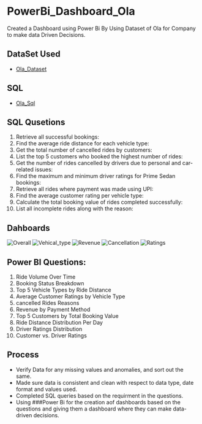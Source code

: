 # PowerBi_Dashboard_Ola
Created a Dashboard using Power Bi By Using Dataset of Ola for Company to make data Driven Decisions.

## DataSet Used
- <a href="https://github.com/Praveenvegulla/PowerBi_Dashboard_Ola/blob/main/Ola.xlsx"> Ola_Dataset </a>
## SQL
- <a href="https://github.com/Praveenvegulla/PowerBi_Dashboard_Ola/blob/main/OLA.sql"> Ola_Sql </a>

## SQL Qusetions
 1. Retrieve all successful bookings:
 2. Find the average ride distance for each vehicle type:
 3. Get the total number of cancelled rides by customers:
 4. List the top 5 customers who booked the highest number of rides:
 5. Get the number of rides cancelled by drivers due to personal and car-related issues:
 6. Find the maximum and minimum driver ratings for Prime Sedan bookings:
 7. Retrieve all rides where payment was made using UPI:
 8. Find the average customer rating per vehicle type:
 9. Calculate the total booking value of rides completed successfully:
 10. List all incomplete rides along with the reason:


## Dahboards
![Overall](https://github.com/user-attachments/assets/5f737577-80b4-44b1-a819-f73b9a281942)
![Vehical_type](https://github.com/user-attachments/assets/9798763f-e560-46d7-9a6b-5e325ec03c42)
![Revenue](https://github.com/user-attachments/assets/1bbe7f11-cd43-47d3-a95e-8d011a51ee39)
![Cancellation](https://github.com/user-attachments/assets/bc855554-44af-41ee-9665-0a17d4fa5404)
![Ratings](https://github.com/user-attachments/assets/aa3f1204-fdb4-476b-b08b-03654d1cc2db)



##  Power BI Questions:
 1. Ride Volume Over Time
 2. Booking Status Breakdown
 3. Top 5 Vehicle Types by Ride Distance
 4. Average Customer Ratings by Vehicle Type
 5. cancelled Rides Reasons
 6. Revenue by Payment Method
 7. Top 5 Customers by Total Booking Value
 8. Ride Distance Distribution Per Day
 9. Driver Ratings Distribution
 10. Customer vs. Driver Ratings

## Process 
- Verify Data for any missing values and anomalies, and sort out the same.
- Made sure data is consistent and clean with respect to data type, date format and values used.
- Completed SQL queries based on the requirment in the questions.
- Using ###Power Bi for the creation aof dashboards based on the questions and giving them a dashboard where they can make data-driven decisions.
